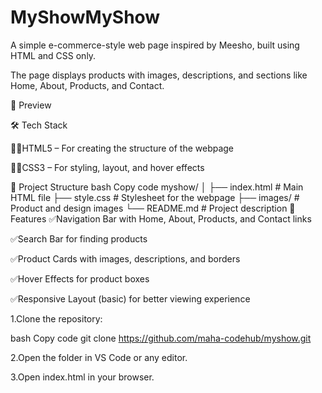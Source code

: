 # MyShowMyShow
A simple e-commerce-style web page inspired by Meesho, built using HTML and CSS only.

The page displays products with images, descriptions, and sections like Home, About, Products, and Contact.

📸 Preview

🛠 Tech Stack

👩‍💻HTML5 – For creating the structure of the webpage

👨‍💻CSS3 – For styling, layout, and hover effects

📂 Project Structure
bash
Copy code
myshow/
│
├── index.html       # Main HTML file
├── style.css        # Stylesheet for the webpage
├── images/          # Product and design images
└── README.md        # Project description
🚀 Features
✅️Navigation Bar with Home, About, Products, and Contact links

✅️Search Bar for finding products

✅️Product Cards with images, descriptions, and borders

✅️Hover Effects for product boxes

✅️Responsive Layout (basic) for better viewing experience

1.Clone the repository:

bash
Copy code
git clone https://github.com/maha-codehub/myshow.git


2.Open the folder in VS Code or any editor.

3.Open index.html in your browser.














